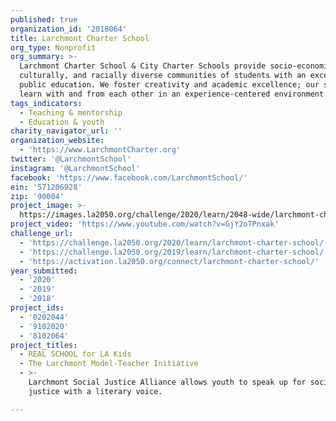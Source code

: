 ```yaml
---
published: true
organization_id: '2018064'
title: Larchmont Charter School
org_type: Nonprofit
org_summary: >-
  Larchmont Charter School & City Charter Schools provide socio-economically,
  culturally, and racially diverse communities of students with an exceptional
  public education. We foster creativity and academic excellence; our students
  learn with and from each other in an experience-centered environment. 
tags_indicators:
  - Teaching & mentorship
  - Education & youth
charity_navigator_url: ''
organization_website:
  - 'https://www.LarchmontCharter.org'
twitter: '@LarchmontSchool'
instagram: '@LarchmontSchool'
facebook: 'https://www.facebook.com/LarchmontSchool/'
ein: '571206928'
zip: '90004'
project_image: >-
  https://images.la2050.org/challenge/2020/learn/2048-wide/larchmont-charter-school.jpg
project_video: 'https://www.youtube.com/watch?v=GjY2oTPnxak'
challenge_url:
  - 'https://challenge.la2050.org/2020/learn/larchmont-charter-school/'
  - 'https://challenge.la2050.org/2019/learn/larchmont-charter-school/'
  - 'https://activation.la2050.org/connect/larchmont-charter-school/'
year_submitted:
  - '2020'
  - '2019'
  - '2018'
project_ids:
  - '0202044'
  - '9102020'
  - '8102064'
project_titles:
  - REAL SCHOOL for LA Kids
  - The Larchmont Model-Teacher Initiative
  - >-
    Larchmont Social Justice Alliance allows youth to speak up for social
    justice with a literary voice.

---
```

